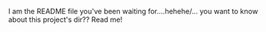 I am the README file you've been waiting for....hehehe/... you want to know about this project's dir?? Read me!
